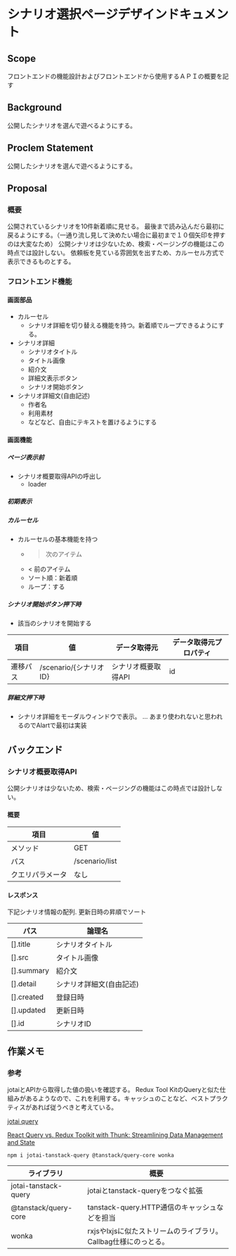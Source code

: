 # シナリオ選択ページデザインドキュメント
## Scope
フロントエンドの機能設計およびフロントエンドから使用するＡＰＩの概要を記す

## Background
公開したシナリオを選んで遊べるようにする。

## Proclem Statement
公開したシナリオを選んで遊べるようにする。

## Proposal
### 概要
公開されているシナリオを10件新着順に見せる。
最後まで読み込んだら最初に戻るようにする。（一通り流し見して決めたい場合に最初まで１０個矢印を押すのは大変なため）
公開シナリオは少ないため、検索・ページングの機能はこの時点では設計しない。
依頼板を見ている雰囲気を出すため、カルーセル方式で表示できるものとする。

### フロントエンド機能
#### 画面部品
* カルーセル
  * シナリオ詳細を切り替える機能を持つ。新着順でループできるようにする。
* シナリオ詳細
  * シナリオタイトル
  * タイトル画像
  * 紹介文
  * 詳細文表示ボタン
  * シナリオ開始ボタン
* シナリオ詳細文(自由記述)
  * 作者名
  * 利用素材
  * などなど、自由にテキストを置けるようにする

#### 画面機能
##### ページ表示前
* シナリオ概要取得APIの呼出し
  * loader
##### 初期表示


##### カルーセル
* カルーセルの基本機能を持つ
  * > 次のアイテム
  * < 前のアイテム
  * ソート順：新着順
  * ループ：する

##### シナリオ開始ボタン押下時
* 該当のシナリオを開始する

項目|値|データ取得元|データ取得元プロパティ
--|--|--|--
遷移パス|/scenario/{シナリオID}|シナリオ概要取得API|id

##### 詳細文押下時
* シナリオ詳細をモーダルウィンドウで表示。 ... あまり使われないと思われるのでAlartで最初は実装

## バックエンド
### シナリオ概要取得API
公開シナリオは少ないため、検索・ページングの機能はこの時点では設計しない。

#### 概要

項目|値
--|--
メソッド|GET
パス|/scenario/list
クエリパラメータ|なし

#### レスポンス
下記シナリオ情報の配列.
更新日時の昇順でソート

パス|論理名
--|--
[].title|シナリオタイトル
[].src|タイトル画像
[].summary|紹介文
[].detail|シナリオ詳細文(自由記述)
[].created| 登録日時
[].updated| 更新日時
[].id| シナリオID


## 作業メモ

### 参考
jotaiとAPIから取得した値の扱いを確認する。
Redux Tool KitのQueryと似た仕組みがあるようなので、これを利用する。キャッシュのことなど、ベストプラクティスがあれば従うべきと考えている。

[jotai query](https://jotai.org/docs/extensions/query)

[React Query vs. Redux Toolkit with Thunk: Streamlining Data Management and State](https://medium.com/@mudassir.iqball/supercharging-your-react-app-with-react-query-and-redux-toolkit-a-comparison-5b7f802ce1cc)

```
npm i jotai-tanstack-query @tanstack/query-core wonka
```

ライブラリ|概要
--|--
jotai-tanstack-query|jotaiとtanstack-queryをつなぐ拡張
@tanstack/query-core|tanstack-query.HTTP通信のキャッシュなどを担当
wonka|rxjsやlxjsに似たストリームのライブラリ。Callbag仕様にのっとる。


